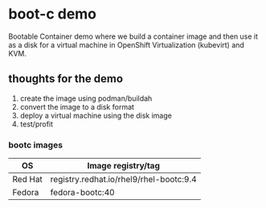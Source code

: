 # boot-c demo

Bootable Container demo where we build a container image and then use it as a disk for a virtual machine in OpenShift Virtualization (kubevirt) and KVM.


## thoughts for the demo

1. create the image using podman/buildah
1. convert the image to a disk format 
1. deploy a virtual machine using the disk image
1. test/profit


### bootc images

| OS | Image registry/tag |
|----|--------------------|
|Red Hat| registry.redhat.io/rhel9/rhel-bootc:9.4 |
|Fedora | fedora-bootc:40 |
